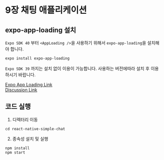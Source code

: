 # 9장 채팅 애플리케이션

## expo-app-loading 설치

`Expo SDK 40` 부터 `<AppLoading />`을 사용하기 위해서 `expo-app-loading`을 설치해야 합니다.

```bash
expo install expo-app-loading
```

`Expo SDK 39` 까지는 설치 없이 이용이 가능합니다.
사용하는 버전에따라 설치 후 이용하시기 바랍니다.

[Expo App Loading Link](https://docs.expo.io/versions/v40.0.0/sdk/app-loading/#installation)  
[Discussion Link](https://github.com/Alchemist85K/my-first-react-native/discussions/13)

## 코드 실행

1. 디렉터리 이동

```
cd react-native-simple-chat
```

2. 종속성 설치 및 실행

```
npm install
npm start
```
